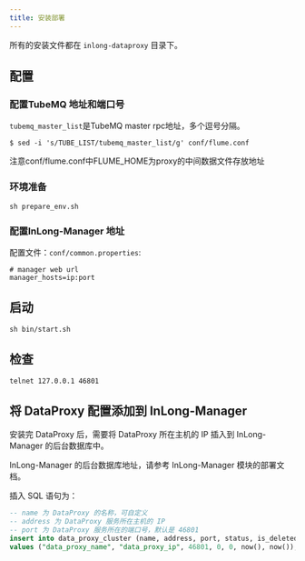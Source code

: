 ```yaml
---
title: 安装部署
---
```


所有的安装文件都在 `inlong-dataproxy` 目录下。

## 配置

### 配置TubeMQ 地址和端口号

`tubemq_master_list`是TubeMQ master rpc地址，多个逗号分隔。
```
$ sed -i 's/TUBE_LIST/tubemq_master_list/g' conf/flume.conf
```

注意conf/flume.conf中FLUME_HOME为proxy的中间数据文件存放地址

### 环境准备

```
sh prepare_env.sh
```

### 配置InLong-Manager 地址

配置文件：`conf/common.properties`:
```
# manager web url 
manager_hosts=ip:port 
```

## 启动

```
sh bin/start.sh
```

## 检查

```
telnet 127.0.0.1 46801
```

## 将 DataProxy 配置添加到 InLong-Manager

安装完 DataProxy 后，需要将 DataProxy 所在主机的 IP 插入到 InLong-Manager 的后台数据库中。

InLong-Manager 的后台数据库地址，请参考 InLong-Manager 模块的部署文档。

插入 SQL 语句为：

```sql
-- name 为 DataProxy 的名称，可自定义
-- address 为 DataProxy 服务所在主机的 IP
-- port 为 DataProxy 服务所在的端口号，默认是 46801
insert into data_proxy_cluster (name, address, port, status, is_deleted, create_time, modify_time)
values ("data_proxy_name", "data_proxy_ip", 46801, 0, 0, now(), now());
```

